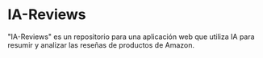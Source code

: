 # IA-Reviews
"IA-Reviews" es un repositorio para una aplicación web que utiliza IA para resumir y analizar las reseñas de productos de Amazon.

